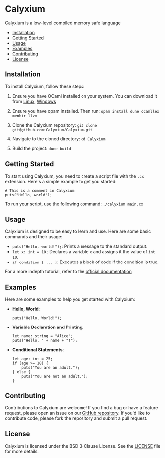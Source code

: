 # Calyxium
Calyxium is a low-level compiled memory safe language

- [Installation](#installation)
- [Getting Started](#getting-started)
- [Usage](#usage)
- [Examples](#examples)
- [Contributing](#contributing)
- [License](#license)

## Installation
To install Calyxium, follow these steps:

1. Ensure you have OCaml installed on your system. You can download it from [Linux](https://ocaml.org/), [Windows](https://gitlab.com/dkml/distributions/dkml#installing)

2. Ensure you have opam installed. Then run:
`opam install dune ocamllex menhir llvm`

3. Clone the Calyxium repository:
`git clone git@github.com:Calyxium/Calyxium.git`

4. Navigate to the cloned directory:
`cd Calyxium`

5. Build the project:
`dune build`

## Getting Started
To start using Calyxium, you need to create a script file with the `.cx` extension. Here's a simple example to get you started:
```
# This is a comment in Calyxium
puts("Hello, world");
```
To run your script, use the following command:
`./calyxium main.cx`

## Usage
Calyxium is designed to be easy to learn and use. Here are some basic commands and their usage:

- `puts("Hello, world!");`: Prints a message to the standard output.
- `let x: int = 10;` Declares a variable `x` and assigns it the value of `int 10`.
- `if condition { ... }`: Executes a block of code if the condition is true.

For a more indepth tutorial, refer to the [official documentation](https://calyxium.cc/docs)

## Examples
Here are some examples to help you get started with Calyxium:

- **Hello, World**:
    ```
    puts("Hello, World!");
    ```

- **Variable Declaration and Printing**:
    ```
    let name: string = "Alice";
    puts("Hello, " + name + "!");
    ```

- **Conditional Statements**:
    ```
    let age: int = 25;
    if (age >= 18) {
        puts("You are an adult.");
    } else {
        puts("You are not an adult.");
    }
    ```

## Contributing

Contributions to Calyxium are welcome! If you find a bug or have a feature request, please open an issue on our [GitHub repository](https://github.com/Calyxium/Calyxium/issues). If you'd like to contribute code, please fork the repository and submit a pull request.

## License

Calyxium is licensed under the BSD 3-Clause License. See the [LICENSE](LICENSE) file for more details.
